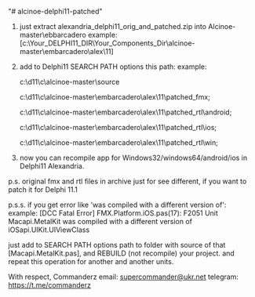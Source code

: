 "# alcinoe-delphi11-patched" 

1) just extract alexandria_delphi11_orig_and_patched.zip into Alcinoe-master\ebbarcadero
  example:
  [c:\Your_DELPHI11_DIR\Your_Components_Dir\alcinoe-master\embarcadero\alex\11\]
  
2) add to Delphi11 SEARCH PATH options this path:
  example:
  
    c:\d11\c\alcinoe-master\source
  
    c:\d11\c\alcinoe-master\embarcadero\alex\11\patched_fmx;
  
    c:\d11\c\alcinoe-master\embarcadero\alex\11\patched_rtl\android;
  
    c:\d11\c\alcinoe-master\embarcadero\alex\11\patched_rtl\ios;
  
    c:\d11\c\alcinoe-master\embarcadero\alex\11\patched_rtl\win;
  
3) now you can recompile app for Windows32/windows64/android/ios in Delphi11 Alexandria.
  
p.s. original fmx and rtl files in archive just for see different, if you want to patch it for Delphi 11.1

p.s.s.
 if you get error like 'was compiled with a different version of':
 example:
[DCC Fatal Error] FMX.Platform.iOS.pas(17): F2051 Unit Macapi.MetalKit was compiled with a different version of iOSapi.UIKit.UIViewClass

just add to SEARCH PATH options path to folder with source of that [Macapi.MetalKit.pas], and REBUILD (not recompile) your project.
and repeat this operation for another and another units.

 
With respect,
Commanderz
 email: supercommander@ukr.net
 telegram: https://t.me/commanderz
